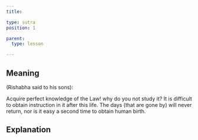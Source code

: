 ```yaml
---
title: 

type: sutra
position: 1

parent:
  type: lesson

---
```


## Meaning

(Rishabha said to his sons):

Acquire perfect knowledge of the Law! why do you not study it? It is difficult to obtain instruction in it after this life. The days (that are gone by) will never return, nor is it easy a second time to obtain human birth.

## Explanation
